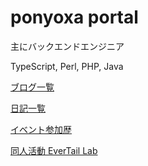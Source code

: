 # ponyoxa portal

主にバックエンドエンジニア

TypeScript, Perl, PHP, Java

[ブログ一覧](/blog)

[日記一覧](/diaries)

[イベント参加歴](/events)

[同人活動 EverTail Lab](/circle)
